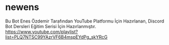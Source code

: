 # newens
Bu Bot Enes Özdemir Tarafından YouTube Platformu İçin Hazırlanan, Discord Bot Dersleri Eğitim Serisi İçin Hazırlanmıştır. https://www.youtube.com/playlist?list=PLQ7NTSC99YAzrVF6B4mspEYdPg_skYRcG
